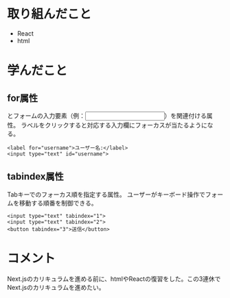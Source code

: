 # 取り組んだこと
- React
- html
# 学んだこと
## for属性
<label> とフォームの入力要素（例：<input>）を関連付ける属性。
ラベルをクリックすると対応する入力欄にフォーカスが当たるようになる。

```
<label for="username">ユーザー名:</label>
<input type="text" id="username">
```

## tabindex属性
Tabキーでのフォーカス順を指定する属性。
ユーザーがキーボード操作でフォームを移動する順番を制御できる。
```
<input type="text" tabindex="1">
<input type="text" tabindex="2">
<button tabindex="3">送信</button>
```


# コメント
Next.jsのカリキュラムを進める前に、htmlやReactの復習をした。この3連休でNext.jsのカリキュラムを進めたい。